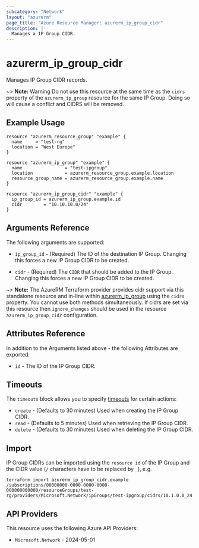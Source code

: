 ```yaml
---
subcategory: "Network"
layout: "azurerm"
page_title: "Azure Resource Manager: azurerm_ip_group_cidr"
description: |-
  Manages a IP Group CIDR.
---
```


# azurerm_ip_group_cidr

Manages IP Group CIDR records.

~> **Note:** Warning Do not use this resource at the same time as the `cidrs` property of the
`azurerm_ip_group` resource for the same IP Group. Doing so will cause a conflict and
CIDRS will be removed.

## Example Usage

```hcl
resource "azurerm_resource_group" "example" {
  name     = "test-rg"
  location = "West Europe"
}

resource "azurerm_ip_group" "example" {
  name                = "test-ipgroup"
  location            = azurerm_resource_group.example.location
  resource_group_name = azurerm_resource_group.example.name
}

resource "azurerm_ip_group_cidr" "example" {
  ip_group_id = azurerm_ip_group.example.id
  cidr        = "10.10.10.0/24"
}
```

## Arguments Reference

The following arguments are supported:

* `ip_group_id` - (Required) The ID of the destination IP Group.
Changing this forces a new IP Group CIDR to be created.

* `cidr` - (Required) The `CIDR` that should be added to the IP Group.
Changing this forces a new IP Group CIDR to be created.

~> **Note:** The AzureRM Terraform provider provides cidr support via this standalone resource and in-line within [azurerm_ip_group](ip_group.html) using the `cidrs` property. You cannot use both methods simultaneously. If cidrs are set via this resource then `ignore_changes` should be used in the resource `azurerm_ip_group_cidr` configuration.

## Attributes Reference

In addition to the Arguments listed above - the following Attributes are exported: 

* `id` - The ID of the IP Group CIDR.

## Timeouts

The `timeouts` block allows you to specify [timeouts](https://www.terraform.io/docs/configuration/resources.html#timeouts) for certain actions:

* `create` - (Defaults to 30 minutes) Used when creating the IP Group CIDR.
* `read` - (Defaults to 5 minutes) Used when retrieving the IP Group CIDR.
* `delete` - (Defaults to 30 minutes) Used when deleting the IP Group CIDR.

## Import

IP Group CIDRs can be imported using the `resource id` of the IP Group and
the CIDR value (`/` characters have to be replaced by `_`), e.g.

```shell
terraform import azurerm_ip_group_cidr.example /subscriptions/00000000-0000-0000-0000-000000000000/resourceGroups/test-rg/providers/Microsoft.Network/ipGroups/test-ipgroup/cidrs/10.1.0.0_24
```

## API Providers
<!-- This section is generated, changes will be overwritten -->
This resource uses the following Azure API Providers:

* `Microsoft.Network` - 2024-05-01
